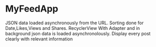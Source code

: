 # MyFeedApp
JSON data loaded asynchronously from the URL.
Sorting done for Date,Likes,Views and Shares.
RecyclerView With Adapter and in background json data is loaded asynchronolously.
 Display every post clearly with relevant information
